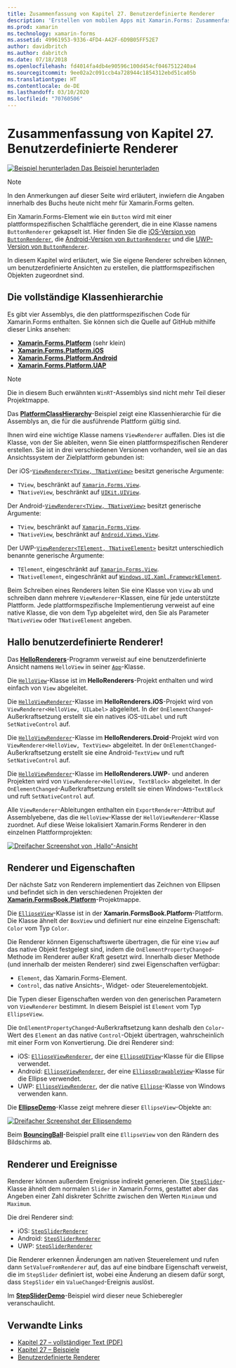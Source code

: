 ```yaml
---
title: Zusammenfassung von Kapitel 27. Benutzerdefinierte Renderer
description: 'Erstellen von mobilen Apps mit Xamarin.Forms: Zusammenfassung von Kapitel 27. Benutzerdefinierte Renderer'
ms.prod: xamarin
ms.technology: xamarin-forms
ms.assetid: 49961953-9336-4FD4-A42F-6D9B05FF52E7
author: davidbritch
ms.author: dabritch
ms.date: 07/18/2018
ms.openlocfilehash: fd4014fa4db4e90596c100d454cf0467512240a4
ms.sourcegitcommit: 9ee02a2c091ccb4a728944c1854312ebd51ca05b
ms.translationtype: HT
ms.contentlocale: de-DE
ms.lasthandoff: 03/10/2020
ms.locfileid: "70760506"
---
```

# <a name="summary-of-chapter-27-custom-renderers"></a>Zusammenfassung von Kapitel 27. Benutzerdefinierte Renderer

[![Beispiel herunterladen](~/media/shared/download.png) Das Beispiel herunterladen](https://github.com/xamarin/xamarin-forms-book-samples/tree/master/Chapter27)

> [!NOTE] 
> In den Anmerkungen auf dieser Seite wird erläutert, inwiefern die Angaben innerhalb des Buchs heute nicht mehr für Xamarin.Forms gelten.

Ein Xamarin.Forms-Element wie ein `Button` wird mit einer plattformspezifischen Schaltfläche gerendert, die in eine Klasse namens `ButtonRenderer` gekapselt ist.  Hier finden Sie die [iOS-Version von `ButtonRenderer`](https://github.com/xamarin/Xamarin.Forms/blob/master/Xamarin.Forms.Platform.iOS/Renderers/ButtonRenderer.cs), die [Android-Version von `ButtonRenderer`](https://github.com/xamarin/Xamarin.Forms/blob/master/Xamarin.Forms.Platform.Android/Renderers/ButtonRenderer.cs) und die [UWP-Version von `ButtonRenderer`](https://github.com/xamarin/Xamarin.Forms/blob/master/Xamarin.Forms.Platform.UAP/ButtonRenderer.cs).

In diesem Kapitel wird erläutert, wie Sie eigene Renderer schreiben können, um benutzerdefinierte Ansichten zu erstellen, die plattformspezifischen Objekten zugeordnet sind.

## <a name="the-complete-class-hierarchy"></a>Die vollständige Klassenhierarchie

Es gibt vier Assemblys, die den plattformspezifischen Code für Xamarin.Forms enthalten.
Sie können sich die Quelle auf GitHub mithilfe dieser Links ansehen:

- [**Xamarin.Forms.Platform**](https://github.com/xamarin/Xamarin.Forms/tree/master/Xamarin.Forms.Platform) (sehr klein)
- [**Xamarin.Forms.Platform.iOS**](https://github.com/xamarin/Xamarin.Forms/tree/master/Xamarin.Forms.Platform.iOS)
- [**Xamarin.Forms.Platform.Android**](https://github.com/xamarin/Xamarin.Forms/tree/master/Xamarin.Forms.Platform.Android)
- [**Xamarin.Forms.Platform.UAP**](https://github.com/xamarin/Xamarin.Forms/tree/master/Xamarin.Forms.Platform.UAP)

> [!NOTE]
> Die in diesem Buch erwähnten `WinRT`-Assemblys sind nicht mehr Teil dieser Projektmappe. 

Das [**PlatformClassHierarchy**](https://github.com/xamarin/xamarin-forms-book-samples/tree/master/Chapter27/PlatformClassHierarchy)-Beispiel zeigt eine Klassenhierarchie für die Assemblys an, die für die ausführende Plattform gültig sind.

Ihnen wird eine wichtige Klasse namens `ViewRenderer` auffallen. Dies ist die Klasse, von der Sie ableiten, wenn Sie einen plattformspezifischen Renderer erstellen. Sie ist in drei verschiedenen Versionen vorhanden, weil sie an das Ansichtssystem der Zielplattform gebunden ist:

Der iOS-[`ViewRenderer<TView, TNativeView>`](https://github.com/xamarin/Xamarin.Forms/blob/master/Xamarin.Forms.Platform.iOS/ViewRenderer.cs#L25) besitzt generische Argumente:

- `TView`, beschränkt auf [`Xamarin.Forms.View`](xref:Xamarin.Forms.View).
- `TNativeView`, beschränkt auf [`UIKit.UIView`](xref:UIKit.UIView).

Der Android-[`ViewRenderer<TView, TNativeView>`](https://github.com/xamarin/Xamarin.Forms/blob/master/Xamarin.Forms.Platform.Android/ViewRenderer.cs#L17) besitzt generische Argumente:

- `TView`, beschränkt auf [`Xamarin.Forms.View`](xref:Xamarin.Forms.View).
- `TNativeView`, beschränkt auf [`Android.Views.View`](xref:Android.Views.View).

Der UWP-[`ViewRenderer<TElement, TNativeElement>`](https://github.com/xamarin/Xamarin.Forms/blob/master/Xamarin.Forms.Platform.UAP/ViewRenderer.cs#L6) besitzt unterschiedlich benannte generische Argumente:

- `TElement`, eingeschränkt auf [`Xamarin.Forms.View`](xref:Xamarin.Forms.View).
- `TNativeElement`, eingeschränkt auf [`Windows.UI.Xaml.FrameworkElement`](/uwp/api/Windows.UI.Xaml.FrameworkElement).

Beim Schreiben eines Renderers leiten Sie eine Klasse von `View` ab und schreiben dann mehrere `ViewRenderer`-Klassen, eine für jede unterstützte Plattform. Jede plattformspezifische Implementierung verweist auf eine native Klasse, die von dem Typ abgeleitet wird, den Sie als Parameter `TNativeView` oder `TNativeElement` angeben.

## <a name="hello-custom-renderers"></a>Hallo benutzerdefinierte Renderer!

Das [**HelloRenderers**](https://github.com/xamarin/xamarin-forms-book-samples/tree/master/Chapter27/HelloRenderers)-Programm verweist auf eine benutzerdefinierte Ansicht namens `HelloView` in seiner [`App`](https://github.com/xamarin/xamarin-forms-book-samples/blob/master/Chapter27/HelloRenderers/HelloRenderers/HelloRenderers/App.cs)-Klasse.

Die [`HelloView`](https://github.com/xamarin/xamarin-forms-book-samples/blob/master/Chapter27/HelloRenderers/HelloRenderers/HelloRenderers/HelloView.cs)-Klasse ist im **HelloRenderers**-Projekt enthalten und wird einfach von `View` abgeleitet.

Die [`HelloViewRenderer`](https://github.com/xamarin/xamarin-forms-book-samples/blob/master/Chapter27/HelloRenderers/HelloRenderers/HelloRenderers.iOS/HelloViewRenderer.cs)-Klasse im **HelloRenderers.iOS**-Projekt wird von `ViewRenderer<HelloView, UILabel>` abgeleitet. In der `OnElementChanged`-Außerkraftsetzung erstellt sie ein natives iOS-`UILabel` und ruft `SetNativeControl` auf.

Die [`HelloViewRenderer`](https://github.com/xamarin/xamarin-forms-book-samples/blob/master/Chapter27/HelloRenderers/HelloRenderers/HelloRenderers.Droid/HelloViewRenderer.cs)-Klasse im **HelloRenderers.Droid**-Projekt wird von `ViewRenderer<HelloView, TextView>` abgeleitet. In der `OnElementChanged`-Außerkraftsetzung erstellt sie eine Android-`TextView` und ruft `SetNativeControl` auf.

Die [`HelloViewRenderer`](https://github.com/xamarin/xamarin-forms-book-samples/blob/master/Chapter27/HelloRenderers/HelloRenderers/HelloRenderers.UWP/HelloViewRenderer.cs)-Klasse im **HelloRenderers.UWP**- und anderen Projekten wird von `ViewRenderer<HelloView, TextBlock>` abgeleitet. In der `OnElementChanged`-Außerkraftsetzung erstellt sie einen Windows-`TextBlock` und ruft `SetNativeControl` auf.

Alle `ViewRenderer`-Ableitungen enthalten ein `ExportRenderer`-Attribut auf Assemblyebene, das die `HelloView`-Klasse der `HelloViewRenderer`-Klasse zuordnet. Auf diese Weise lokalisiert Xamarin.Forms Renderer in den einzelnen Plattformprojekten:

[![Dreifacher Screenshot von „Hallo“-Ansicht](images/ch27fg02-small.png "Benutzerdefinierte Renderer")](images/ch27fg02-large.png#lightbox "Benutzerdefinierte Renderer")

## <a name="renderers-and-properties"></a>Renderer und Eigenschaften

Der nächste Satz von Renderern implementiert das Zeichnen von Ellipsen und befindet sich in den verschiedenen Projekten der [**Xamarin.FormsBook.Platform**](https://github.com/xamarin/xamarin-forms-book-samples/tree/master/Libraries/Xamarin.FormsBook.Platform)-Projektmappe.

Die [`EllipseView`](https://github.com/xamarin/xamarin-forms-book-samples/blob/master/Libraries/Xamarin.FormsBook.Platform/Xamarin.FormsBook.Platform/EllipseView.cs)-Klasse ist in der **Xamarin.FormsBook.Platform**-Plattform. Die Klasse ähnelt der `BoxView` und definiert nur eine einzelne Eigenschaft: `Color` vom Typ `Color`.

Die Renderer können Eigenschaftswerte übertragen, die für eine `View` auf das native Objekt festgelegt sind, indem die `OnElementPropertyChanged`-Methode im Renderer außer Kraft gesetzt wird. Innerhalb dieser Methode (und innerhalb der meisten Renderer) sind zwei Eigenschaften verfügbar:

- `Element`, das Xamarin.Forms-Element.
- `Control`, das native Ansichts-, Widget- oder Steuerelementobjekt.

Die Typen dieser Eigenschaften werden von den generischen Parametern von `ViewRenderer` bestimmt. In diesem Beispiel ist `Element` vom Typ `EllipseView`.

Die `OnElementPropertyChanged`-Außerkraftsetzung kann deshalb den `Color`-Wert des `Element` an das native `Control`-Objekt übertragen, wahrscheinlich mit einer Form von Konvertierung. Die drei Renderer sind:

- iOS: [`EllipseViewRenderer`](https://github.com/xamarin/xamarin-forms-book-samples/blob/master/Libraries/Xamarin.FormsBook.Platform/Xamarin.FormsBook.Platform.iOS/EllipseViewRenderer.cs), der eine [`EllipseUIView`](https://github.com/xamarin/xamarin-forms-book-samples/blob/master/Libraries/Xamarin.FormsBook.Platform/Xamarin.FormsBook.Platform.iOS/EllipseUIView.cs)-Klasse für die Ellipse verwendet.
- Android: [`EllipseViewRenderer`](https://github.com/xamarin/xamarin-forms-book-samples/blob/master/Libraries/Xamarin.FormsBook.Platform/Xamarin.FormsBook.Platform.Android/EllipseViewRenderer.cs), der eine [`EllipseDrawableView`](https://github.com/xamarin/xamarin-forms-book-samples/blob/master/Libraries/Xamarin.FormsBook.Platform/Xamarin.FormsBook.Platform.Android/EllipseDrawableView.cs)-Klasse für die Ellipse verwendet.
- UWP: [`EllipseViewRenderer`](https://github.com/xamarin/xamarin-forms-book-samples/blob/master/Libraries/Xamarin.FormsBook.Platform/Xamarin.FormsBook.Platform.WinRT/EllipseViewRenderer.cs), der die native [`Ellipse`](/uwp/api/Windows.UI.Xaml.Shapes.Ellipse)-Klasse von Windows verwenden kann.

Die [**EllipseDemo**](https://github.com/xamarin/xamarin-forms-book-samples/tree/master/Chapter27/EllipseDemo)-Klasse zeigt mehrere dieser `EllipseView`-Objekte an:

[![Dreifacher Screenshot der Ellipsendemo](images/ch27fg03-small.png "Benutzerdefinierte Renderer der „EllipseView“")](images/ch27fg03-large.png#lightbox "Benutzerdefinierte Renderer der „EllipseView“")

Beim [**BouncingBall**](https://github.com/xamarin/xamarin-forms-book-samples/tree/master/Chapter27/BouncingBall)-Beispiel prallt eine `EllipseView` von den Rändern des Bildschirms ab.

## <a name="renderers-and-events"></a>Renderer und Ereignisse

Renderer können außerdem Ereignisse indirekt generieren. Die [`StepSlider`](https://github.com/xamarin/xamarin-forms-book-samples/blob/master/Libraries/Xamarin.FormsBook.Platform/Xamarin.FormsBook.Platform/StepSlider.cs)-Klasse ähnelt dem normalen `Slider` in Xamarin.Forms, gestattet aber das Angeben einer Zahl diskreter Schritte zwischen den Werten `Minimum` und `Maximum`.

Die drei Renderer sind:

- iOS: [`StepSliderRenderer`](https://github.com/xamarin/xamarin-forms-book-samples/blob/master/Libraries/Xamarin.FormsBook.Platform/Xamarin.FormsBook.Platform.iOS/StepSliderRenderer.cs)
- Android: [`StepSliderRenderer`](https://github.com/xamarin/xamarin-forms-book-samples/blob/master/Libraries/Xamarin.FormsBook.Platform/Xamarin.FormsBook.Platform.Android/StepSliderRenderer.cs)
- UWP: [`StepSliderRenderer`](https://github.com/xamarin/xamarin-forms-book-samples/blob/master/Libraries/Xamarin.FormsBook.Platform/Xamarin.FormsBook.Platform.WinRT/StepSliderRenderer.cs)

Die Renderer erkennen Änderungen am nativen Steuerelement und rufen dann `SetValueFromRenderer` auf, das auf eine bindbare Eigenschaft verweist, die im `StepSlider` definiert ist, wobei eine Änderung an diesem dafür sorgt, dass `StepSlider` ein `ValueChanged`-Ereignis auslöst.

Im [**StepSliderDemo**](https://github.com/xamarin/xamarin-forms-book-samples/tree/master/Chapter27/StepSliderDemo)-Beispiel wird dieser neue Schieberegler veranschaulicht.

## <a name="related-links"></a>Verwandte Links

- [Kapitel 27 – vollständiger Text (PDF)](https://download.xamarin.com/developer/xamarin-forms-book/XamarinFormsBook-Ch27-Apr2016.pdf)
- [Kapitel 27 – Beispiele](https://github.com/xamarin/xamarin-forms-book-samples/tree/master/Chapter27)
- [Benutzerdefinierte Renderer](~/xamarin-forms/app-fundamentals/custom-renderer/index.md)

